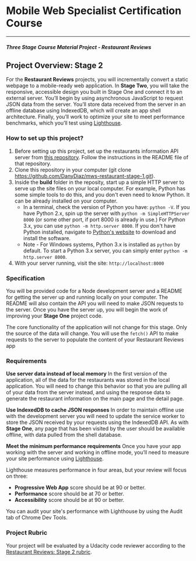 # Mobile Web Specialist Certification Course
---
#### _Three Stage Course Material Project - Restaurant Reviews_

## Project Overview: Stage 2

For the **Restaurant Reviews** projects, you will incrementally convert a static webpage to a mobile-ready web application. In **Stage Two**, you will take the responsive, accessible design you built in Stage One and connect it to an external server. You’ll begin by using asynchronous JavaScript to request JSON data from the server. You’ll store data received from the server in an offline database using IndexedDB, which will create an app shell architecture. Finally, you’ll work to optimize your site to meet performance benchmarks, which you’ll test using [Lighthouse](https://developers.google.com/web/tools/lighthouse/).

### How to set up this project?

1. Before setting up this project, set up the restaurants information API server from [this repository](https://github.com/DanyDiaz/mws-restaurant-stage-2). Follow the instructions in the README file of that repository.
2. Clone this repository in your computer (git clone https://github.com/DanyDiaz/mws-restaurant-stage-1.git).
3. Inside the **build** folder in the reposity, start up a simple HTTP server to serve up the site files on your local computer. For example, Python has some simple tools to do this, and you don't even need to know Python. It can be already installed on your computer.
    * In a terminal, check the version of Python you have: `python -V`. If you have Python 2.x, spin up the server with `python -m SimpleHTTPServer 8000` (or some other port, if port 8000 is already in use.) For Python 3.x, you can use `python -m http.server 8000`. If you don't have Python installed, navigate to [Python's website](https://www.python.org/downloads/) to download and install the software.
   * Note -  For Windows systems, Python 3.x is installed as `python` by default. To start a Python 3.x server, you can simply enter `python -m http.server 8000`.
4. With your server running, visit the site: `http://localhost:8000`

### Specification

You will be provided code for a Node development server and a README for getting the server up and running locally on your computer. The README will also contain the API you will need to make JSON requests to the server. Once you have the server up, you will begin the work of improving your **Stage One** project code.

The core functionality of the application will not change for this stage. Only the source of the data will change. You will use the `fetch()` API to make requests to the server to populate the content of your Restaurant Reviews app

### Requirements
**Use server data instead of local memory** In the first version of the application, all of the data for the restaurants was stored in the local application. You will need to change this behavior so that you are pulling all of your data from the server instead, and using the response data to generate the restaurant information on the main page and the detail page.

**Use IndexedDB to cache JSON responses** In order to maintain offline use with the development server you will need to update the service worker to store the JSON received by your requests using the IndexedDB API. As with **Stage One**, any page that has been visited by the user should be available offline, with data pulled from the shell database.

**Meet the minimum performance requirements** Once you have your app working with the server and working in offline mode, you’ll need to measure your site performance using [Lighthouse](https://developers.google.com/web/tools/lighthouse/).

Lighthouse measures performance in four areas, but your review will focus on three:

 - **Progressive Web App** score should be at 90 or better.
 - **Performance** score should be at 70 or better.
 - **Accessibility** score should be at 90 or better.

You can audit your site's performance with Lighthouse by using the Audit tab of Chrome Dev Tools.

### Project Rubric

Your project will be evaluated by a Udacity code reviewer according to the [Restaurant Reviews: Stage 2 rubric](https://review.udacity.com/#!/rubrics/1131/view).
